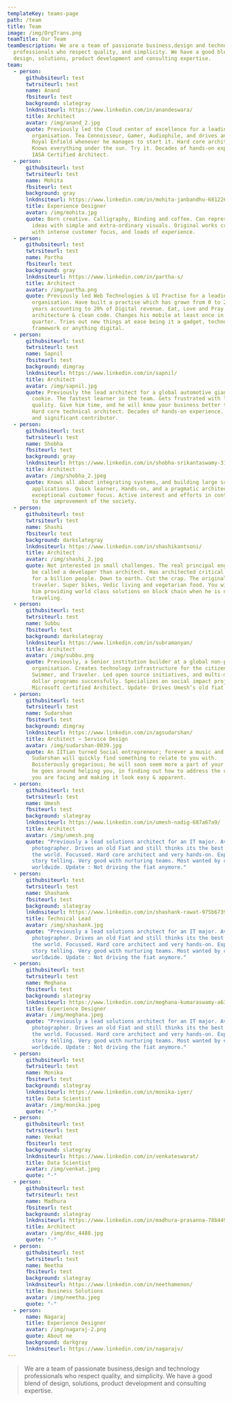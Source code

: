 ```yaml
---
templateKey: teams-page
path: /team
title: Team
image: /img/OrgTrans.png
teamTitle: Our Team
teamDescription: We are a team of passionate business,design and technology
  professionals who respect quality, and simplicity. We have a good blend of
  design, solutions, product development and consulting expertise.
team:
  - person:
      githubsiteurl: test
      twtrsiteurl: test
      name: Anand
      fbsiteurl: test
      background: slategray
      lnkdnsiteurl: https://www.linkedin.com/in/anandeswara/
      title: Architect
      avatar: /img/anand_2.jpg
      quote: Previously led the Cloud center of excellence for a leading IT services
        organisation. Tea Connoisseur, Gamer, Audiophile, and drives an old
        Royal Enfield whenever he manages to start it. Hard core architect.
        Knows everything under the sun. Try it. Decades of hands-on experience.
        IASA Certified Architect.
  - person:
      githubsiteurl: test
      twtrsiteurl: test
      name: Mohita
      fbsiteurl: test
      background: gray
      lnkdnsiteurl: https://www.linkedin.com/in/mohita-janbandhu-6812261b/
      title: Experience Designer
      avatar: /img/mohita.jpg
      quote: Born creative. Calligraphy, Binding and coffee. Can represent complex
        ideas with simple and extra-ordinary visuals. Original works creator,
        with intense customer focus, and loads of experience.
  - person:
      githubsiteurl: test
      twtrsiteurl: test
      name: Partha
      fbsiteurl: test
      background: gray
      lnkdnsiteurl: https://www.linkedin.com/in/partha-s/
      title: Architect
      avatar: /img/partha.png
      quote: Previously led Web Technologies & UI Practise for a leading IT services
        organisation. Have built a practise which has grown from 0 to 200+ in 2
        years accounting to 20% of Digital revenue. Eat, Love and Pray clean
        architecture & clean code. Changes his mobile at least once in a
        quarter. Tries out new things at ease being it a gadget, technology,
        framework or anything digital.
  - person:
      githubsiteurl: test
      twtrsiteurl: test
      name: Sapnil
      fbsiteurl: test
      background: dimgray
      lnkdnsiteurl: https://www.linkedin.com/in/sapnil/
      title: Architect
      avatar: /img/sapnil.jpg
      quote: Previously the lead architect for a global automotive giant. Smart
        cookie. The fastest learner in the team. Gets frustrated with low
        quality. Give him time, and he will know your business better than you.
        Hard core technical architect. Decades of hands-on experience. Silent
        and significant contributor.
  - person:
      githubsiteurl: test
      twtrsiteurl: test
      name: Shobha
      fbsiteurl: test
      background: gray
      lnkdnsiteurl: https://www.linkedin.com/in/shobha-srikantaswamy-3104985/
      title: Architect
      avatar: /img/shobha_2.jpeg
      quote: Knows all about integrating systems, and building large scale enterprise
        applications. Quick learner, Hands-on, and a pragmatic architect with
        exceptional customer focus. Active interest and efforts in contributing
        to the improvement of the society.
  - person:
      githubsiteurl: test
      twtrsiteurl: test
      name: Shashi
      fbsiteurl: test
      background: darkslategray
      lnkdnsiteurl: https://www.linkedin.com/in/shashikantsoni/
      title: Architect
      avatar: /img/shashi_2.jpg
      quote: Not interested in small challenges. The real principal engineer. Likes to
        be called a developer than architect. Has architected critical systems
        for a billion people. Down to earth. Cut the crap. The original
        traveler. Super bikes, Vedic living and vegetarian food. You will find
        him providing world class solutions on block chain when he is not
        traveling.
  - person:
      githubsiteurl: test
      twtrsiteurl: test
      name: Subbu
      fbsiteurl: test
      background: darkslategray
      lnkdnsiteurl: https://www.linkedin.com/in/subramanyan/
      title: Architect
      avatar: /img/subbu.png
      quote: Previously, a Senior institution builder at a global non-profit
        organisation. Creates technology infrastructure for the citizen sector.
        Swimmer, and Traveler. Led open source initiatives, and multi-million
        dollar programs successfully. Specializes on social impact projects.
        Microsoft certified Architect. Update- Drives Umesh’s old fiat now.
  - person:
      githubsiteurl: test
      twtrsiteurl: test
      name: Sudarshan
      fbsiteurl: test
      background: dimgray
      lnkdnsiteurl: https://www.linkedin.com/in/agsudarshan/
      title: Architect – Service Design
      avatar: /img/sudarshan-0039.jpg
      quote: An IITian turned Social entrepreneur; forever a music and science buff,
        Sudarshan will quickly find something to relate to you with.
        Boisterously gregarious; he will soon seem more a part of your team as
        he goes around helping you, in finding out how to address the challenges
        you are facing and making it look easy & apparent.
  - person:
      githubsiteurl: test
      twtrsiteurl: test
      name: Umesh
      fbsiteurl: test
      background: slategray
      lnkdnsiteurl: https://www.linkedin.com/in/umesh-nadig-687a67a9/
      title: Architect
      avatar: /img/umesh.png
      quote: "Previously a lead solutions architect for an IT major. Avid
        photographer. Drives an old Fiat and still thinks its the best car in
        the world. Focussed. Hard core architect and very hands-on. Expert in
        story telling. Very good with nurturing teams. Most wanted by customers
        worldwide. Update : Not driving the fiat anymore."
  - person:
      githubsiteurl: test
      twtrsiteurl: test
      name: Shashank
      fbsiteurl: test
      background: slategray
      lnkdnsiteurl: https://www.linkedin.com/in/shashank-rawat-975b6739/
      title: Technical Lead
      avatar: /img/shashank.jpg
      quote: "Previously a lead solutions architect for an IT major. Avid
        photographer. Drives an old Fiat and still thinks its the best car in
        the world. Focussed. Hard core architect and very hands-on. Expert in
        story telling. Very good with nurturing teams. Most wanted by customers
        worldwide. Update : Not driving the fiat anymore."
  - person:
      githubsiteurl: test
      twtrsiteurl: test
      name: Meghana
      fbsiteurl: test
      background: slategray
      lnkdnsiteurl: https://www.linkedin.com/in/meghana-kumaraswamy-a63496a8/
      title: Experience Designer
      avatar: /img/meghana.jpeg
      quote: "Previously a lead solutions architect for an IT major. Avid
        photographer. Drives an old Fiat and still thinks its the best car in
        the world. Focussed. Hard core architect and very hands-on. Expert in
        story telling. Very good with nurturing teams. Most wanted by customers
        worldwide. Update : Not driving the fiat anymore."
  - person:
      githubsiteurl: test
      twtrsiteurl: test
      name: Monika
      fbsiteurl: test
      background: slategray
      lnkdnsiteurl: https://www.linkedin.com/in/monika-iyer/
      title: Data Scientist
      avatar: /img/monika.jpeg
      quote: "-"
  - person:
      githubsiteurl: test
      twtrsiteurl: test
      name: Venkat
      fbsiteurl: test
      background: slategray
      lnkdnsiteurl: https://www.linkedin.com/in/venkateswarat/
      title: Data Scientist
      avatar: /img/venkat.jpeg
      quote: "-"
  - person:
      githubsiteurl: test
      twtrsiteurl: test
      name: Madhura
      fbsiteurl: test
      background: slategray
      lnkdnsiteurl: https://www.linkedin.com/in/madhura-prasanna-78b4498/
      title: Architect
      avatar: /img/dsc_4488.jpg
      quote: "-"
  - person:
      githubsiteurl: test
      twtrsiteurl: test
      name: Neetha
      fbsiteurl: test
      background: slategray
      lnkdnsiteurl: https://www.linkedin.com/in/neethamenon/
      title: Business Solutions
      avatar: /img/neetha.jpeg
      quote: "-"
  - person:
      name: Nagaraj
      title: Experience Designer
      avatar: /img/nagaraj-2.png
      quote: About me
      background: darkgray
      lnkdnsiteurl: https://www.linkedin.com/in/nagarajv/
---
```


> We are a team of passionate business,design and technology professionals who respect quality, and simplicity. We have a good blend of design, solutions, product development and consulting expertise.
